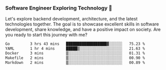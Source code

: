 ### Software Engineer Exploring Technology 🚀 

Let's explore backend development, architecture, and the latest technologies together. The goal is to showcase excellent skills in software development, share knowledge, and have a positive impact on society. Are you ready to start this journey with me?

<!--START_SECTION:waka-->

```txt
Go         3 hrs 43 mins   ██████████████████▓░░░░░░   75.23 %
YAML       1 hr 4 mins     █████▒░░░░░░░░░░░░░░░░░░░   21.63 %
Docker     3 mins          ▒░░░░░░░░░░░░░░░░░░░░░░░░   01.31 %
Makefile   2 mins          ▒░░░░░░░░░░░░░░░░░░░░░░░░   00.90 %
Markdown   2 mins          ▒░░░░░░░░░░░░░░░░░░░░░░░░   00.89 %
```

<!--END_SECTION:waka-->
